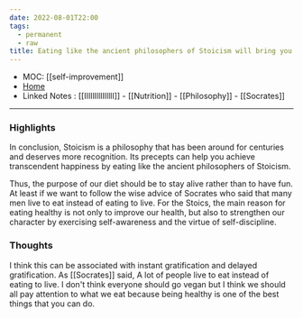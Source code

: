 ```yaml
---
date: 2022-08-01T22:00
tags:
  - permanent
  - raw
title: Eating like the ancient philosophers of Stoicism will bring you closer to transcendent happiness
---
```

- MOC: [[self-improvement]]
- [Home](https://misudashi.ga/)
- Linked Notes : [[IIIllIllIIllllI]] - [[Nutrition]] - [[Philosophy]] - [[Socrates]]
----------
### Highlights
 In conclusion, Stoicism is a philosophy that has been around for centuries and deserves more recognition.  Its precepts can help you achieve transcendent happiness by eating like the ancient philosophers of Stoicism.

 Thus, the purpose of our diet should be to stay alive rather than to have fun.  At least if we want to follow the wise advice of Socrates who said that many men live to eat instead of eating to live.  For the Stoics, the main reason for eating healthy is not only to improve our health, but also to strengthen our character by exercising self-awareness and the virtue of self-discipline.

### Thoughts 
I think this can be associated with instant gratification and delayed gratification. As [[Socrates]] said, A lot of people live to eat instead of eating to live. I don't think everyone should go vegan but I think we should all pay attention to what we eat because being healthy is one of the best things that you can do.